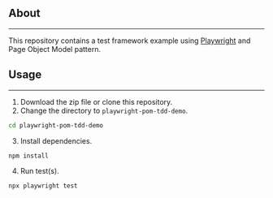 ## About
---------------------------
This repository contains a test framework example using [Playwright](https://playwright.dev) and Page Object Model pattern. 

## Usage
---------------------------

1. Download the zip file or clone this repository.
2. Change the directory to `playwright-pom-tdd-demo`.
```sh
cd playwright-pom-tdd-demo
```
3. Install dependencies.
```sh
npm install
```
4. Run test(s).
```sh
npx playwright test
```
